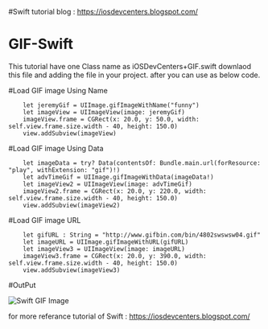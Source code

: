 
#Swift tutorial blog :  https://iosdevcenters.blogspot.com/

# GIF-Swift

This tutorial have one Class name as iOSDevCenters+GIF.swift downlaod this file and adding the file in your project. after you can use as below code.

#Load GIF image Using Name

        let jeremyGif = UIImage.gifImageWithName("funny")
        let imageView = UIImageView(image: jeremyGif)
        imageView.frame = CGRect(x: 20.0, y: 50.0, width: self.view.frame.size.width - 40, height: 150.0)
        view.addSubview(imageView)

#Load GIF image Using Data

        let imageData = try? Data(contentsOf: Bundle.main.url(forResource: "play", withExtension: "gif")!)
        let advTimeGif = UIImage.gifImageWithData(imageData!)
        let imageView2 = UIImageView(image: advTimeGif)
        imageView2.frame = CGRect(x: 20.0, y: 220.0, width: self.view.frame.size.width - 40, height: 150.0)
        view.addSubview(imageView2)

#Load GIF image URL

        let gifURL : String = "http://www.gifbin.com/bin/4802swswsw04.gif"
        let imageURL = UIImage.gifImageWithURL(gifURL)
        let imageView3 = UIImageView(image: imageURL)
        imageView3.frame = CGRect(x: 20.0, y: 390.0, width: self.view.frame.size.width - 40, height: 150.0)
        view.addSubview(imageView3)

#OutPut 

![Swift GIF Image](http://i.imgur.com/y6jHCsX.gif)

for more referance tutorial of Swift : https://iosdevcenters.blogspot.com/

